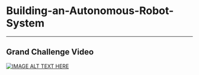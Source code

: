 # Building-an-Autonomous-Robot-System

---
## Grand Challenge Video

[![IMAGE ALT TEXT HERE](https://img.youtube.com/vi/oj9UhtT2hsk&t=2s/0.jpg)](https://www.youtube.com/watch?v=oj9UhtT2hsk&t=2s)
